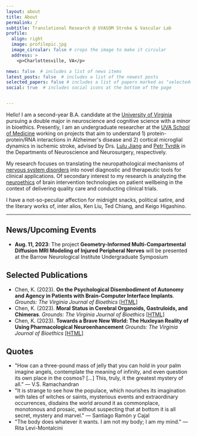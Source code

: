 ```yaml
---
layout: about
title: About
permalink: /
subtitle: Translational Research @ UVASOM Stroke & Vascular Lab
profile:
  align: right
  image: profilepic.jpg
  image_circular: false # crops the image to make it circular
  address: >
    <p>Charlottesville, VA</p>

news: false  # includes a list of news items
latest_posts: false  # includes a list of the newest posts
selected_papers: false # includes a list of papers marked as "selected={true}"
social: true  # includes social icons at the bottom of the page


---
```



Hello! I am a second-year B.A. candidate at the [University of Virginia](https://www.virginia.edu/) pursuing a double major in neuroscience and cognitive science with a minor in bioethics. Presently, I am an undergraduate researcher at the [UVA School of Medicine](https://med.virginia.edu/) working on projects that aim to understand 1) protein-protein/RNA interactions in Alzheimer's disease and 2) cortical microglial dynamics in ischemic stroke, advised by Drs. [Lulu Jiang](https://med.virginia.edu/neuroscience/faculty/primary-faculty/lulu-jiang-md-phd/) and [Petr Tvrdik](https://med.virginia.edu/faculty/faculty-listing/pt8bm/) in the Departments of Neuroscience and Neurosurgery, respectively.

My research focuses on translating the neuropathological mechanisms of [nervous system disorders](https://www.ninds.nih.gov/health-information/disorders) into novel diagnostic and therapeutic tools for clinical applications. Of secondary interest to my research is analyzing the [neuroethics](https://www.ninds.nih.gov/current-research/focus-tools-topics/focus-neuroethics#:~:text=Neuroethics%20is%20a%20field%20that,identity%2C%20consciousness%2C%20and%20autonomy.) of brain intervention technologies on patient wellbeing in the context of delivering quality care and conducting clinical trials.

I have a not-so-peculiar affection for midnight snacks, political satire, and the literary works of, inter alios, Ken Liu, Ted Chiang, and Keigo Higashino.
<hr>

## News/Upcoming Events
* **Aug. 11, 2023**: The project **Geometry-Informed Multi-Compartmental Diffusion MRI Modeling of Injured Peripheral Nerves** will be presented at the Barrow Neurological Institute Undergraduate Symposium

## Selected Publications
* Chen, K. (2023). **On the Psychological Disembodiment of Autonomy and Agency in Patients with Brain-Computer Interface Implants**. *Grounds: The Virginia Journal of Bioethics* [[HTML]](http://www.vabioethics.com/content/2023/5/2/on-the-psychological-disembodiment-of-autonomy-and-agency-in-patients-with-brain-computer-interface-implants)
* Chen, K. (2023). **Moral Status in Cerebral Organoids, Gastruloids, and Chimeras**. *Grounds: The Virginia Journal of Bioethics* [[HTML]](http://www.vabioethics.com/content/2023/3/15/moral-status-in-cerebral-organoids-gatruloids-and-chimeras)
* Chen, K. (2023). **Towards a Brave New World: The Huxleyan Reality of Using Pharmacological Neuroenhancement** *Grounds: The Virginia Journal of Bioethics* [[HTML]](http://www.vabioethics.com/content/2023/1/12/towards-a-brave-new-world-the-huxleyan-reality-of-using-pharmocological-neuroenhancement)

## Quotes
* "How can a three-pound mass of jelly that you can hold in your palm imagine angels, contemplate the meaning of infinity, and even question its own place in the cosmos? [...] This, truly, it the greatest mystery of all." ― V.S. Ramachandran
* "It is strange to see how the populace, which nourishes its imagination with tales of witches or saints, mysterious events and extraordinary occurrences, disdains the world around it as commonplace, monotonous and prosaic, without suspecting that at bottom it is all secret, mystery and marvel." ― Santiago Ramón y Cajal
* "The body does whatever it wants. I am not my body; I am my mind." ― Rita Levi-Montalcini
